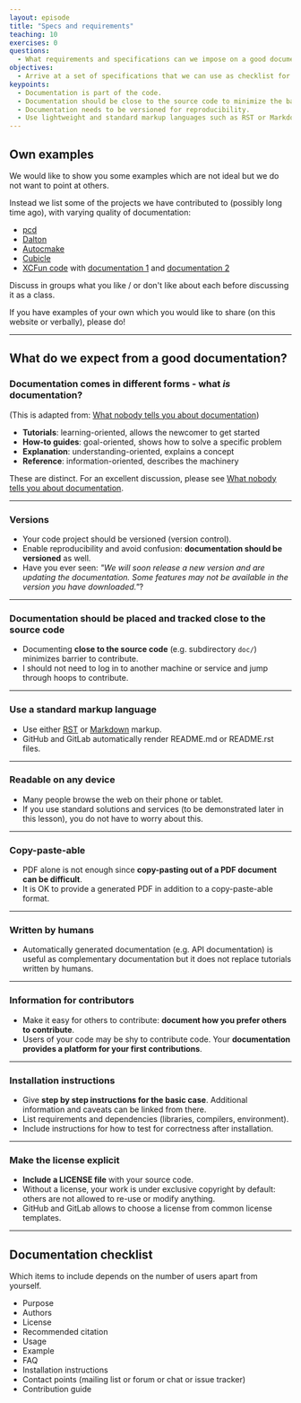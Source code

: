 ```yaml
---
layout: episode
title: "Specs and requirements"
teaching: 10
exercises: 0
questions:
  - What requirements and specifications can we impose on a good documentation?
objectives:
  - Arrive at a set of specifications that we can use as checklist for designing and deploying code documentation.
keypoints:
  - Documentation is part of the code.
  - Documentation should be close to the source code to minimize the barrier to contribute.
  - Documentation needs to be versioned for reproducibility.
  - Use lightweight and standard markup languages such as RST or Markdown.
---
```


## Own examples

We would like to show you some examples which are not ideal but we do not want
to point at others.

Instead we list some of the projects we have contributed to (possibly long time
ago), with varying quality of documentation:

- [pcd](https://github.com/rkdarst/pcd)
- [Dalton](https://daltonprogram.org/documentation/)
- [Autocmake](https://github.com/dev-cafe/autocmake)
- [Cubicle](https://github.com/bast/cubicle)
- [XCFun code](https://github.com/dftlibs/xcfun/) with [documentation 1](https://xcfun.readthedocs.io) and [documentation 2](http://dftlibs.org/xcfun/)

Discuss in groups what you like / or don't like about each before discussing it
as a class.

If you have examples of your own which you would like to share (on this website
or verbally), please do!

---

## What do we expect from a good documentation?

### Documentation comes in different forms - what *is* documentation?

(This is adapted from: [What nobody tells you about documentation](https://www.divio.com/blog/documentation/))

- **Tutorials**: learning-oriented, allows the newcomer to get started
- **How-to guides**: goal-oriented, shows how to solve a specific problem
- **Explanation**: understanding-oriented, explains a concept
- **Reference**: information-oriented, describes the machinery

These are distinct. For an excellent discussion, please see [What nobody tells you about documentation](https://www.divio.com/blog/documentation/).

---

### Versions

- Your code project should be versioned (version control).
- Enable reproducibility and avoid confusion: **documentation should be versioned** as well.
- Have you ever seen: *"We will soon release a new version and are updating the documentation.
  Some features may not be available in the version you have downloaded."*?

---

### Documentation should be placed and tracked close to the source code

- Documenting **close to the source code** (e.g. subdirectory ``doc/``) minimizes barrier to contribute.
- I should not need to log in to another machine or service and jump through hoops to contribute.

---

### Use a standard markup language

- Use either
  [RST](http://docutils.sourceforge.net/rst.html) or
  [Markdown](http://daringfireball.net/projects/markdown/) markup.
- GitHub and GitLab automatically render README.md or README.rst files.

---

### Readable on any device

- Many people browse the web on their phone or tablet.
- If you use standard solutions and services (to be demonstrated later in this
  lesson), you do not have to worry about this.

---

### Copy-paste-able

- PDF alone is not enough since **copy-pasting out of a PDF document can be difficult**.
- It is OK to provide a generated PDF in addition to a copy-paste-able format.

---

### Written by humans

- Automatically generated documentation (e.g. API documentation) is useful as
  complementary documentation but it does not replace tutorials written by
  humans.

---

### Information for contributors

- Make it easy for others to contribute: **document how you prefer others to contribute**.
- Users of your code may be shy to contribute code.
  Your **documentation provides a platform for your first contributions**.

---

### Installation instructions

- Give **step by step instructions for the basic case**.
  Additional information and caveats can be linked from there.
- List requirements and dependencies (libraries, compilers, environment).
- Include instructions for how to test for correctness after installation.

---

### Make the license explicit

- **Include a LICENSE file** with your source code.
- Without a license, your work is under exclusive copyright by default:
  others are not allowed to re-use or modify anything.
- GitHub and GitLab allows to choose a license from common license templates.

---

## Documentation checklist

Which items to include depends on the number of users apart from yourself.

- Purpose
- Authors
- License
- Recommended citation
- Usage
- Example
- FAQ
- Installation instructions
- Contact points (mailing list or forum or chat or issue tracker)
- Contribution guide
